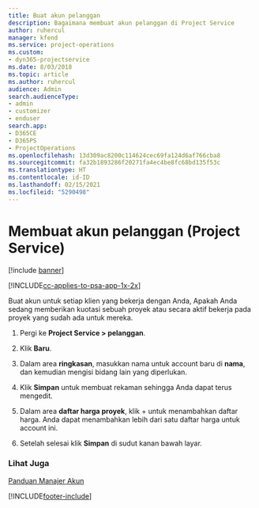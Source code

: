 ```yaml
---
title: Buat akun pelanggan
description: Bagaimana membuat akun pelanggan di Project Service
author: ruhercul
manager: kfend
ms.service: project-operations
ms.custom:
- dyn365-projectservice
ms.date: 8/03/2018
ms.topic: article
ms.author: ruhercul
audience: Admin
search.audienceType:
- admin
- customizer
- enduser
search.app:
- D365CE
- D365PS
- ProjectOperations
ms.openlocfilehash: 13d309ac8200c114624cec69fa124d6af766cba8
ms.sourcegitcommit: fa32b1893286f20271fa4ec4be8fc68bd135f53c
ms.translationtype: HT
ms.contentlocale: id-ID
ms.lasthandoff: 02/15/2021
ms.locfileid: "5290498"
---
```

# <a name="create-a-customer-account-project-service"></a>Membuat akun pelanggan (Project Service)

[!include [banner](../includes/psa-now-project-operations.md)]

[!INCLUDE[cc-applies-to-psa-app-1x-2x](../includes/cc-applies-to-psa-app-1x-2x.md)]

Buat akun untuk setiap klien yang bekerja dengan Anda, Apakah Anda sedang memberikan kuotasi sebuah proyek atau secara aktif bekerja pada proyek yang sudah ada untuk mereka.  
  
1.  Pergi ke **Project Service > pelanggan**.  
  
2.  Klik **Baru**.  
  
3.  Dalam area **ringkasan**, masukkan nama untuk account baru di **nama**, dan kemudian mengisi bidang lain yang diperlukan.  
  
4.  Klik **Simpan** untuk membuat rekaman sehingga Anda dapat terus mengedit.  
  
5.  Dalam area **daftar harga proyek**, klik + untuk menambahkan daftar harga. Anda dapat menambahkan lebih dari satu daftar harga untuk account ini.  
  
6.  Setelah selesai klik **Simpan** di sudut kanan bawah layar.  
  
### <a name="see-also"></a>Lihat Juga  
 [Panduan Manajer Akun](../psa/account-manager-guide.md)


[!INCLUDE[footer-include](../includes/footer-banner.md)]
